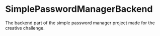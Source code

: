 # SimplePasswordManagerBackend
The backend part of the simple password manager project made for the creative challenge.
